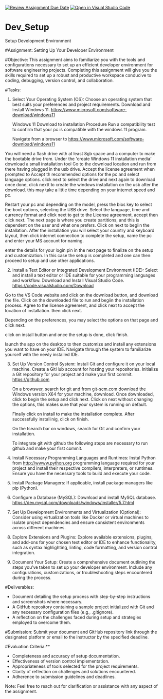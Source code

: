 [![Review Assignment Due Date](https://classroom.github.com/assets/deadline-readme-button-22041afd0340ce965d47ae6ef1cefeee28c7c493a6346c4f15d667ab976d596c.svg)](https://classroom.github.com/a/vbnbTt5m)
[![Open in Visual Studio Code](https://classroom.github.com/assets/open-in-vscode-2e0aaae1b6195c2367325f4f02e2d04e9abb55f0b24a779b69b11b9e10269abc.svg)](https://classroom.github.com/online_ide?assignment_repo_id=15285736&assignment_repo_type=AssignmentRepo)
# Dev_Setup
Setup Development Environment

#Assignment: Setting Up Your Developer Environment

#Objective:
This assignment aims to familiarize you with the tools and configurations necessary to set up an efficient developer environment for software engineering projects. Completing this assignment will give you the skills required to set up a robust and productive workspace conducive to coding, debugging, version control, and collaboration.

#Tasks:

1. Select Your Operating System (OS):
   Choose an operating system that best suits your preferences and project requirements. Download and Install Windows 11. https://www.microsoft.com/software-download/windows11

   Windows 11 Download to installation Procedure
Run a compatibility test to confirm that your pc is compatible with the windows 11 program. 

   Navigate from a browser to https://www.microsoft.com/software-download/windows11

You will need a flash drive with at least 8gb space and a computer to make the bootable drive from.
Under the 'create Windows 11 installation media' download a small installation tool
Go to the download location and run from there having plugged in the usb drive.
Accept the license agreement when prompted to
Accept th recommended options for the pc and select language options.
click next to select the drive and next again to download
once done, click nextt to create the windows installation on the usb after the download. this may take a little time depending on your internet speed and pc.

Restart your pc and depending on the model, press the bios key to select the boot options, selecting the USB drive.
Select the language, time and currency format and click next to get to the License agreement, accept  then click next.
The next page is where you create partitions, and this is dependent on the user and what one prefers.
Click on next to begiin the installation.
After the installation you will select your country and keyboard layout, then click internet connection to complete the setup, name the pc and enter your MS account for naming.

enter the details for your login pin in the next page to finalize on the setup and customization.
In this case the setup is completed and one can then proceed to setup and use other applications.


2. Install a Text Editor or Integrated Development Environment (IDE):
   Select and install a text editor or IDE suitable for your programming languages and workflow. Download and Install Visual Studio Code. https://code.visualstudio.com/Download

Go to the VS Code website and click on the download button, and download the file.
Click on the downloaded file to run and begiin the installation process.
Agree to the license agreement, and click next to accept the location of installation. then click next.

Depending on the preferences, you may select the options on that page and click next.

click on install button and once the setup is done, click finish.

launch the app on the desktop to then customize and install any extensions you want to have on your IDE.
Navigate through the system to familiarize yourself with the newly installed IDE.


3. Set Up Version Control System:
   Install Git and configure it on your local machine. Create a GitHub account for hosting your repositories. Initialize a Git repository for your project and make your first commit. https://github.com

   On a browswer, search for git and from git-scm.com download the Windows version X64 for your machine, download.
   Once downloaded, click to begin the setup and click next.
   Click on next without changing the options, this makes sure that your system is running on default.

   Finally click on install to make the installation complete.
   After successfully installinig, click on finish.

   On the tsearch bar on windows, search for Git and confirm your installation.

   To integrate git with github the following steps are necessary to run github and make your first commit.

4. Install Necessary Programming Languages and Runtimes:
  Instal Python from http://wwww.python.org programming language required for your project and install their respective compilers, interpreters, or runtimes. Ensure you have the necessary tools to build and execute your code.

5. Install Package Managers:
   If applicable, install package managers like pip (Python).

6. Configure a Database (MySQL):
   Download and install MySQL database. https://dev.mysql.com/downloads/windows/installer/5.7.html

7. Set Up Development Environments and Virtualization (Optional):
   Consider using virtualization tools like Docker or virtual machines to isolate project dependencies and ensure consistent environments across different machines.

8. Explore Extensions and Plugins:
   Explore available extensions, plugins, and add-ons for your chosen text editor or IDE to enhance functionality, such as syntax highlighting, linting, code formatting, and version control integration.

9. Document Your Setup:
    Create a comprehensive document outlining the steps you've taken to set up your developer environment. Include any configurations, customizations, or troubleshooting steps encountered during the process. 

#Deliverables:
- Document detailing the setup process with step-by-step instructions and screenshots where necessary.
- A GitHub repository containing a sample project initialized with Git and any necessary configuration files (e.g., .gitignore).
- A reflection on the challenges faced during setup and strategies employed to overcome them.

#Submission:
Submit your document and GitHub repository link through the designated platform or email to the instructor by the specified deadline.

#Evaluation Criteria:**
- Completeness and accuracy of setup documentation.
- Effectiveness of version control implementation.
- Appropriateness of tools selected for the project requirements.
- Clarity of reflection on challenges and solutions encountered.
- Adherence to submission guidelines and deadlines.

Note: Feel free to reach out for clarification or assistance with any aspect of the assignment.
